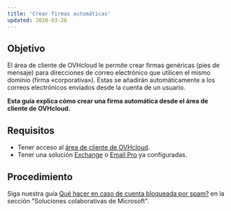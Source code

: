 ```yaml
---
title: 'Crear firmas automáticas'
updated: 2020-03-26
---
```


## Objetivo

El área de cliente de OVHcloud le permite crear firmas genéricas (pies de mensaje) para direcciones de correo electrónico que utilicen el mismo dominio (firma «corporativa»). Estas se añadirán automáticamente a los correos electrónicos enviados desde la cuenta de un usuario.

**Esta guía explica cómo crear una firma automática desde el área de cliente de OVHcloud.**

## Requisitos

- Tener acceso al [área de cliente de OVHcloud](/links/manager).
- Tener una solución [Exchange](/links/web/emails-hosted-exchange) o [Email Pro](/links/web/email-pro) ya configuradas.

## Procedimiento

Siga nuestra guía [Qué hacer en caso de cuenta bloqueada por spam?](/pages/web_cloud/email_and_collaborative_solutions/troubleshooting/locked_for_spam) en la sección "Soluciones colaborativas de Microsoft".
